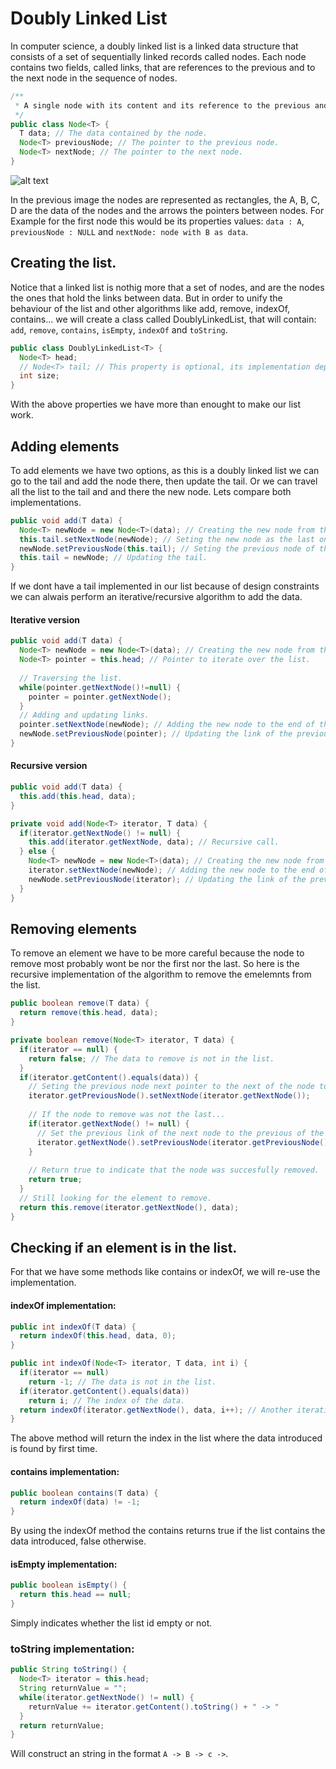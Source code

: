 # Doubly Linked List
In computer science, a doubly linked list is a linked data structure that consists of a set of sequentially linked records called nodes. Each node contains two fields, called links, that are references to the previous and to the next node in the sequence of nodes.

```java
/**
 * A single node with its content and its reference to the previous and next nodes.
 */ 
public class Node<T> {
  T data; // The data contained by the node.
  Node<T> previousNode; // The pointer to the previous node.
  Node<T> nextNode; // The pointer to the next node.
}
```

![alt text](https://github.com/computer-science-uniovi/java-algorithms/blob/master/src/main/java/es/uniovi/data_structures/doubly_linked_list/DLL1.png)

In the previous image the nodes are represented as rectangles, the A, B, C, D are the data of the nodes and the arrows the pointers between nodes. For Example for the first node this would be its properties values: `data : A`, `previousNode : NULL` and `nextNode: node with B as data`.

## Creating the list.
Notice that a linked list is nothig more that a set of nodes, and are the nodes the ones that hold the links between data. But in order to unify the behaviour of the list and other algorithms like add, remove, indexOf, contains... we will create a class called DoublyLinkedList, that will contain: `add`, `remove`, `contains`, `isEmpty`, `indexOf` and `toString`.

```java
public class DoublyLinkedList<T> {
  Node<T> head;
  // Node<T> tail; // This property is optional, its implementation depends on the design.
  int size;
}
```
With the above properties we have more than enought to make our list work.

## Adding elements
To add elements we have two options, as this is a doubly linked list we can go to the tail and add the node there, then update the tail. Or we can travel all the list to the tail and and there the new node. Lets compare both implementations.

```java
public void add(T data) {
  Node<T> newNode = new Node<T>(data); // Creating the new node from the content.
  this.tail.setNextNode(newNode); // Seting the new node as the last one.
  newNode.setPreviousNode(this.tail); // Seting the previous node of the new last node as the previous last one.
  this.tail = newNode; // Updating the tail.
}
```

If we dont have a tail implemented in our list because of design constraints we can alwais perform an iterative/recursive algorithm to add the data.

#### Iterative version
```java
public void add(T data) {
  Node<T> newNode = new Node<T>(data); // Creating the new node from the content.
  Node<T> pointer = this.head; // Pointer to iterate over the list.
  
  // Traversing the list.
  while(pointer.getNextNode()!=null) {
    pointer = pointer.getNextNode();
  }
  // Adding and updating links.
  pointer.setNextNode(newNode); // Adding the new node to the end of the list.
  newNode.setPreviousNode(pointer); // Updating the link of the previous last node to the new one.
}
```

#### Recursive version
```java
public void add(T data) {
  this.add(this.head, data);
}

private void add(Node<T> iterator, T data) {
  if(iterator.getNextNode() != null) {
    this.add(iterator.getNextNode, data); // Recursive call.
  } else {
    Node<T> newNode = new Node<T>(data); // Creating the new node from the content.
    iterator.setNextNode(newNode); // Adding the new node to the end of the list.
    newNode.setPreviousNode(iterator); // Updating the link of the previous last node to the new one.
  }
}
```

## Removing elements
To remove an element we have to be more careful because the node to remove most probably wont be nor the first nor the last. So here is the recursive implementation of the algorithm to remove the emelemnts from the list.

```java
public boolean remove(T data) {
  return remove(this.head, data);
}

private boolean remove(Node<T> iterator, T data) {
  if(iterator == null) {
    return false; // The data to remove is not in the list.
  }
  if(iterator.getContent().equals(data)) {
    // Seting the previous node next pointer to the next of the node to remove.
    iterator.getPreviousNode().setNextNode(iterator.getNextNode());
    
    // If the node to remove was not the last...
    if(iterator.getNextNode() != null) {
      // Set the previous link of the next node to the previous of the node to remove.
      iterator.getNextNode().setPreviousNode(iterator.getPreviousNode());
    }
    
    // Return true to indicate that the node was succesfully removed.
    return true;
  }
  // Still looking for the element to remove.
  return this.remove(iterator.getNextNode(), data);
}
```

## Checking if an element is in the list.
For that we have some methods like contains or indexOf, we will re-use the implementation.

#### indexOf implementation:
```java
public int indexOf(T data) {
  return indexOf(this.head, data, 0);
}

public int indexOf(Node<T> iterator, T data, int i) {
  if(iterator == null)
    return -1; // The data is not in the list.
  if(iterator.getContent().equals(data))
    return i; // The index of the data.
  return indexOf(iterator.getNextNode(), data, i++); // Another iteration over the next element.
}
```
The above method will return the index in the list where the data introduced is found by first time.

#### contains implementation:
```java
public boolean contains(T data) {
  return indexOf(data) != -1;
}
```
By using the indexOf method the contains returns true if the list contains the data introduced, false otherwise.

#### isEmpty implementation:
```java
public boolean isEmpty() {
  return this.head == null;
}
```
Simply indicates whether the list id empty or not.

### toString implementation:

```java
public String toString() {
  Node<T> iterator = this.head;
  String returnValue = "";
  while(iterator.getNextNode() != null) {
    returnValue += iterator.getContent().toString() + " -> "
  }
  return returnValue;
}
```
Will construct an string in the format `A -> B -> c ->`.
